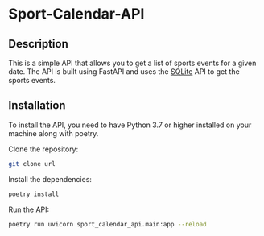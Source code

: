 # Sport-Calendar-API

## Description

This is a simple API that allows you to get a list of sports events for a given date. The API is built using FastAPI and
uses the [SQLite](https://www.sqlite.org/) API to get the sports events.

## Installation

To install the API, you need to have Python 3.7 or higher installed on your machine along with poetry.

Clone the repository:

 ```bash
git clone url 
```

Install the dependencies:

```bash
poetry install
```

Run the API:

```bash
poetry run uvicorn sport_calendar_api.main:app --reload
```

